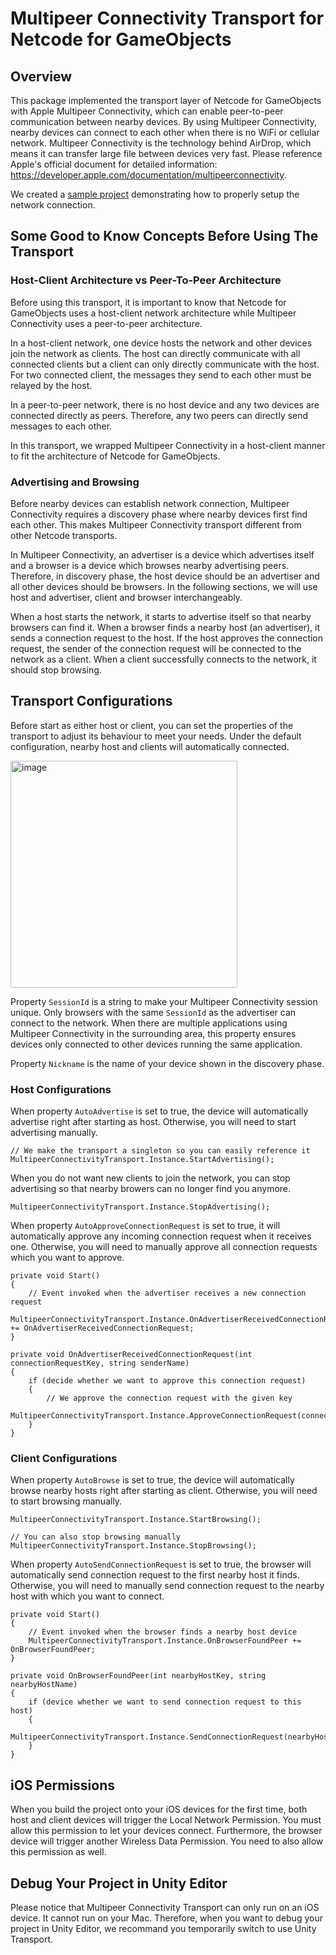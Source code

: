 # Multipeer Connectivity Transport for Netcode for GameObjects

## Overview

This package implemented the transport layer of Netcode for GameObjects with Apple Multipeer Connectivity, which can enable peer-to-peer communication between nearby devices. By using Multipeer Connectivity, nearby devices can connect to each other when there is no WiFi or cellular network. Multipeer Connectivity is the technology behind AirDrop, which means it can transfer large file between devices very fast. Please reference Apple's official document for detailed information: https://developer.apple.com/documentation/multipeerconnectivity.

We created a [sample project](https://github.com/holoi/UnityNetcodeMPCTransportSample) demonstrating how to properly setup the network connection.

## Some Good to Know Concepts Before Using The Transport

### Host-Client Architecture vs Peer-To-Peer Architecture

Before using this transport, it is important to know that Netcode for GameObjects uses a host-client network architecture while Multipeer Connectivity uses a peer-to-peer architecture.

In a host-client network, one device hosts the network and other devices join the network as clients. The host can directly communicate with all connected clients but a client can only directly communicate with the host. For two connected client, the messages they send to each other must be relayed by the host.

In a peer-to-peer network, there is no host device and any two devices are connected directly as peers. Therefore, any two peers can directly send messages to each other.

In this transport, we wrapped Multipeer Connectivity in a host-client manner to fit the architecture of Netcode for GameObjects.

### Advertising and Browsing

Before nearby devices can establish network connection, Multipeer Connectivity requires a discovery phase where nearby devices first find each other. This makes Multipeer Connectivity transport different from other Netcode transports.

In Multipeer Connectivity, an advertiser is a device which advertises itself and a browser is a device which browses nearby advertising peers. Therefore, in discovery phase, the host device should be an advertiser and all other devices should be browsers. In the following sections, we will use host and advertiser, client and browser interchangeably.

When a host starts the network, it starts to advertise itself so that nearby browsers can find it. When a browser finds a nearby host (an advertiser), it sends a connection request to the host. If the host approves the connection request, the sender of the connection request will be connected to the network as a client. When a client successfully connects to the network, it should stop browsing.

## Transport Configurations

Before start as either host or client, you can set the properties of the transport to adjust its behaviour to meet your needs. Under the default configuration, nearby host and clients will automatically connected.

<img width="363" alt="image" src="https://user-images.githubusercontent.com/44870300/217411500-35190153-683c-46a0-be16-34be3472f341.png">

Property `SessionId` is a string to make your Multipeer Connectivity session unique. Only browsers with the same `SessionId` as the advertiser can connect to the network. When there are multiple applications using Multipeer Connectivity in the surrounding area, this property ensures devices only connected to other devices running the same application.

Property `Nickname` is the name of your device shown in the discovery phase.

### Host Configurations

When property `AutoAdvertise` is set to true, the device will automatically advertise right after starting as host. Otherwise, you will need to start advertising manually.

```
// We make the transport a singleton so you can easily reference it
MultipeerConnectivityTransport.Instance.StartAdvertising();
```

When you do not want new clients to join the network, you can stop advertising so that nearby browers can no longer find you anymore.

```
MultipeerConnectivityTransport.Instance.StopAdvertising();
```

When property `AutoApproveConnectionRequest` is set to true, it will automatically approve any incoming connection request when it receives one. Otherwise, you will need to manually approve all connection requests which you want to approve.

```
private void Start()
{
    // Event invoked when the advertiser receives a new connection request
    MultipeerConnectivityTransport.Instance.OnAdvertiserReceivedConnectionRequest += OnAdvertiserReceivedConnectionRequest;
}

private void OnAdvertiserReceivedConnectionRequest(int connectionRequestKey, string senderName) 
{
    if (decide whether we want to approve this connection request) 
    {
        // We approve the connection request with the given key
        MultipeerConnectivityTransport.Instance.ApproveConnectionRequest(connectionRequestKey);
    }
}
```

### Client Configurations

When property `AutoBrowse` is set to true, the device will automatically browse nearby hosts right after starting as client. Otherwise, you will need to start browsing manually.

```
MultipeerConnectivityTransport.Instance.StartBrowsing();

// You can also stop browsing manually
MultipeerConnectivityTransport.Instance.StopBrowsing();
```

When property `AutoSendConnectionRequest` is set to true, the browser will automatically send connection request to the first nearby host it finds. Otherwise, you will need to manually send connection request to the nearby host with which you want to connect.

```
private void Start()
{
    // Event invoked when the browser finds a nearby host device
    MultipeerConnectivityTransport.Instance.OnBrowserFoundPeer += OnBrowserFoundPeer;
}

private void OnBrowserFoundPeer(int nearbyHostKey, string nearbyHostName)
{
    if (device whether we want to send connection request to this host)
    {
        MultipeerConnectivityTransport.Instance.SendConnectionRequest(nearbyHostKey);
    }
}
```

## iOS Permissions

When you build the project onto your iOS devices for the first time, both host and client devices will trigger the Local Network Permission. You must allow this permission to let your devices connect. Furthermore, the browser device will trigger another Wireless Data Permission. You need to also allow this permission as well.

## Debug Your Project in Unity Editor

Please notice that Multipeer Connectivity Transport can only run on an iOS device. It cannot run on your Mac. Therefore, when you want to debug your project in Unity Editor, we recommand you temporarily switch to use Unity Transport.
